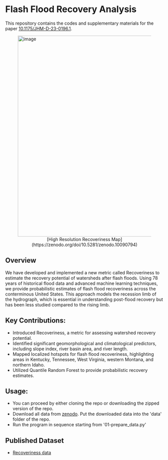 # Flash Flood Recovery Analysis
This repository contains the codes and supplementary materials for the paper [10.1175/JHM-D-23-0196.1](https://doi.org/10.1175/JHM-D-23-0196.1). 

<figure>
    <img src="https://github.com/user-attachments/assets/325c0f9b-988c-4eb2-8992-1880bfcb6ab1" alt="image" width="639">
    <br>
    <figcaption style="text-align: center;">[High Resolution Recoveriness Map](https://zenodo.org/doi/10.5281/zenodo.10090794) </figcaption>
</figure>


## Overview
We have developed and implemented a new metric called Recoveriness to estimate the recovery potential of watersheds after flash floods. Using 78 years of historical flood data and advanced machine learning techniques, we provide probabilistic estimates of flash flood recoveriness across the conterminous United States. This approach models the recession limb of the hydrograph, which is essential in understanding post-flood recovery but has been less studied compared to the rising limb.

## Key Contributions:
- Introduced Recoveriness, a metric for assessing watershed recovery potential.
- Identified significant geomorphological and climatological predictors, including slope index, river basin area, and river length.
- Mapped localized hotspots for flash flood recoveriness, highlighting areas in Kentucky, Tennessee, West Virginia, western Montana, and northern Idaho.
- Utilized Quantile Random Forest to provide probabilistic recovery estimates.

## Usage:
- You can proceed by either cloning the repo or downloading the zipped version of the repo. 
- Download all data from [zenodo](https://zenodo.org/doi/10.5281/zenodo.10090794). Put the downloaded data into the 'data' folder of the repo.
- Run the program in sequence starting from '01-prepare_data.py'

## Published Dataset
- [Recoveriness data](https://zenodo.org/doi/10.5281/zenodo.10090794)
